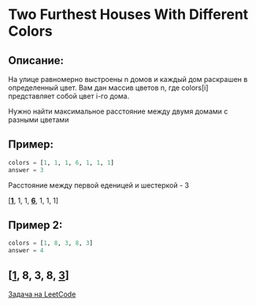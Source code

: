 # Two Furthest Houses With Different Colors

## Описание:
На улице равномерно выстроены n домов и каждый дом раскрашен в определенный цвет. Вам дан массив цветов n, где colors[i] представляет собой цвет i-го дома.

Нужно найти максимальное расстояние между двумя домами с разными цветами
## Пример:

```python 
colors = [1, 1, 1, 6, 1, 1, 1]
answer = 3

```
Расстояние между первой еденицей и шестеркой - 3

[<ins>**1**</ins>, 1, 1, <ins>**6**</ins>, 1, 1, 1]

## Пример 2:

```python 
colors = [1, 8, 3, 8, 3]
answer = 4
```

[<ins>**1**</ins>, 8, 3, 8, <ins>**3**</ins>]
---
<a href="https://leetcode.com/problems/two-furthest-houses-with-different-colors/">Задача на LeetCode</a>
